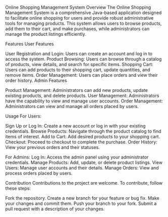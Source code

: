 Online Shopping Management System
Overview
The Online Shopping Management System is a comprehensive Java-based application designed to facilitate online shopping for users and provide robust administrative tools for managing products. This system allows users to browse products, add them to their cart, and make purchases, while administrators can manage the product listings efficiently.

Features
User Features

User Registration and Login: Users can create an account and log in to access the system.
Product Browsing: Users can browse through a catalog of products, view details, and search for specific items.
Shopping Cart: Users can add products to their shopping cart, update quantities, and remove items.
Order Management: Users can place orders and view their order history.
Admin Features

Product Management: Administrators can add new products, update existing products, and delete products.
User Management: Administrators have the capability to view and manage user accounts.
Order Management: Administrators can view and manage all orders placed by users.

Usage
For Users:

Sign Up or Log In: Create a new account or log in with your existing credentials.
Browse Products: Navigate through the product catalog to find items of interest.
Add to Cart: Add desired products to your shopping cart.
Checkout: Proceed to checkout to complete the purchase.
Order History: View your previous orders and their statuses.

For Admins:
Log In: Access the admin panel using your administrator credentials.
Manage Products: Add, update, or delete product listings.
View Users: Manage user accounts and their details.
Manage Orders: View and process orders placed by users.

Contribution
Contributions to the project are welcome. To contribute, follow these steps:

Fork the repository.
Create a new branch for your feature or bug fix.
Make your changes and commit them.
Push your branch to your fork.
Submit a pull request with a description of your changes.

